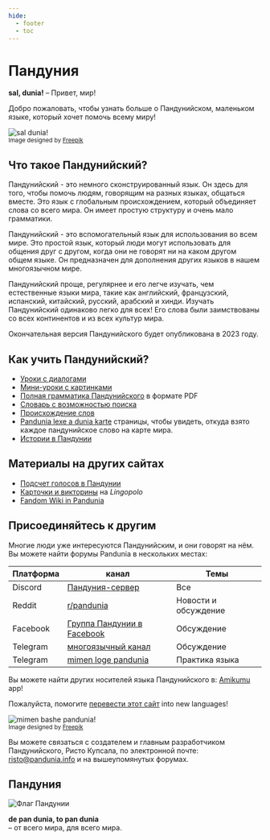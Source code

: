 ```yaml
---
hide:
  - footer
  - toc
---
```


# Пандуния

**sal, dunia!**
– Привет, мир!

Добро пожаловать, чтобы узнать больше о Пандунийском,
маленьком языке, который хочет помочь всему миру!

![](http://www.pandunia.info/grafe/halo_dunia.png "sal dunia!")  
<small>Image designed by [Freepik](http://www.freepik.com)</small>

## Что такое Пандунийский?

Пандунийский - это немного сконструированный язык.
Он здесь для того, чтобы помочь людям, говорящим на разных языках, общаться вместе.
Это язык с глобальным происхождением, который объединяет слова со всего мира.
Он имеет простую структуру и очень мало грамматики.

Пандунийский - это вспомогательный язык для использования во всем мире.
Это простой язык, который люди могут использовать для общения друг с другом,
когда они не говорят ни на каком другом общем языке.
Он предназначен для дополнения других языков в нашем многоязычном мире.

Пандунийский проще, регулярнее и его легче изучать, чем естественные языки мира,
такие как английский, французский, испанский, китайский, русский, арабский и хинди.
Изучать Пандунийский одинаково легко для всех!
Его слова были заимствованы со всех континентов и из всех культур мира.

Окончательная версия Пандунийского будет опубликована в 2023 году.

## Как учить Пандунийский?

- [Уроки с диалогами](201_xula.md)
- [Мини-уроки с картинками](http://www.pandunia.info/pandunia/mini_xula.html)
- [Полная грамматика Пандунийского](pan.pdf) в формате PDF
- [Словарь с возможностью поиска](tiddly.html)
- [Происхождение слов](leksaslia.md)
- [Pandunia lexe a dunia karte](http://www.pandunia.info/lexikarta/index.html)
  страницы, чтобы увидеть, откуда взято каждое пандунийское слово на карте мира.
- [Истории в Пандунии](https://www.pandunia.info/kitabe)

<!--
- [Основы Пандунийского](003_baze.md) (только одна короткая страница!)
- [Разговорник](200_baze_jumla.md)
-->

## Материалы на других сайтах

- [Подсчет голосов в Пандунии](https://www.languagesandnumbers.com/how-to-count-in-pandunia/en/pandunia/)
- [Карточки и викторины](https://lingopolo.org/pandunia/) на _Lingopolo_
- [Fandom Wiki in Pandunia](https://pandunia.fandom.com/)

<!--
## Статьи

- [Пандунийский - новый мировой язык](001_ration.md)
- [О семантике Пандунийского](120_semia.md)
- [Адаптация международных слов к Пандунийскому](403_loga_hapu.md)
- [Упоминания о Пандунийском в других публикациях](makal_tema_pandunia.md)
- [Почему мне нравится Пандунийский?](http://www.pandunia.info/makal/Why_do_I_like_Pandunia.pdf) - мнения учащихся
-->

## Присоединяйтесь к другим

Многие люди уже интересуются Пандунийским, и они говорят на нём.
Вы можете найти форумы Pandunia в нескольких местах:

| Платформа| канал   | Темы    |
|----------|---------|---------|
| Discord  | [Пандуния-сервер](https://discord.gg/jf5GHcHXKk) | Все |
| Reddit   | [r/pandunia](https://www.reddit.com/r/pandunia/) | Новости и обсуждение |
| Facebook | [Группа Пандунии в Facebook](http://www.facebook.com/groups/pandunia) | Обсуждение |
| Telegram | [многоязычный канал](https://t.me/pandunia_grupe) | Обсуждение |
| Telegram | [mimen loge pandunia](https://t.me/joinchat/AAAAAENlKqzlMtGkrmf5rg) | Практика языка |

Вы можете найти других носителей языка Пандунийского в: [Amikumu](https://amikumu.com/) app!

Пожалуйста, помогите [перевести этот сайт](trabaxa_neteloka.md) into new languages!

![](http://www.pandunia.info/grafe/mome_loga_pandunia.png "mimen bashe pandunia!")  
<small>Image designed by [Freepik](http://www.freepik.com)</small>

Вы можете связаться с создателем и главным разработчиком Пандунийского, Ристо Купсала, по электронной почте:
[risto@pandunia.info](mailto:risto@pandunia.info) и на вышеупомянутых форумах.

## Пандуния

![](http://www.pandunia.info/grafe/bandir.png "Флаг Пандунии")

**de pan dunia, to pan dunia**  
– от всего мира, для всего мира.
